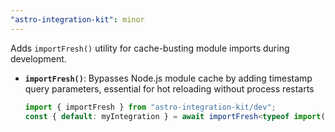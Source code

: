 ```yaml
---
"astro-integration-kit": minor
---
```


Adds `importFresh()` utility for cache-busting module imports during development.

- **`importFresh()`**: Bypasses Node.js module cache by adding timestamp query parameters, essential for hot reloading without process restarts
  ```ts
  import { importFresh } from "astro-integration-kit/dev";
  const { default: myIntegration } = await importFresh<typeof import("my-integration")>("my-integration");
  ```